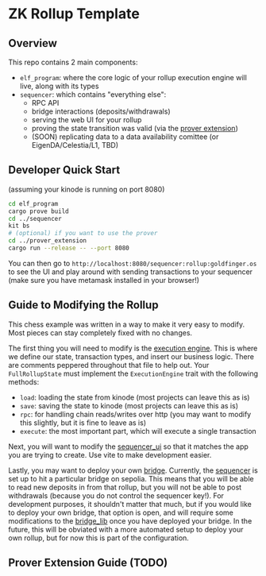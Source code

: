 # ZK Rollup Template
## Overview
This repo contains 2 main components:
- `elf_program`: where the core logic of your rollup execution engine will live, along with its types
- `sequencer`: which contains "everything else":
  - RPC API
  - bridge interactions (deposits/withdrawals)
  - serving the web UI for your rollup
  - proving the state transition was valid (via the [prover extension](./prover_extension/))
  - (SOON) replicating data to a data availability comittee (or EigenDA/Celestia/L1, TBD)

## Developer Quick Start
(assuming your kinode is running on port 8080)
```bash
cd elf_program
cargo prove build
cd ../sequencer
kit bs
# (optional) if you want to use the prover
cd ../prover_extension
cargo run --release -- --port 8080
```
You can then go to `http://localhost:8080/sequencer:rollup:goldfinger.os` to see the UI and play around with sending transactions to your sequencer (make sure you have metamask installed in your browser!)

## Guide to Modifying the Rollup
This chess example was written in a way to make it very easy to modify.
Most pieces can stay completely fixed with no changes.

The first thing you will need to modify is the [execution engine](./elf_program/src/engine.rs).
This is where we define our state, transaction types, and insert our business logic.
There are comments peppered throughout that file to help out.
Your `FullRollupState` must implement the `ExecutionEngine` trait with the following methods:
- `load`: loading the state from kinode (most projects can leave this as is)
- `save`: saving the state to kinode (most projects can leave this as is)
- `rpc`: for handling chain reads/writes over http (you may want to modify this slightly, but it is fine to leave as is)
- `execute`: the most important part, which will execute a single transaction

Next, you will want to modify the [sequencer_ui](./sequencer_ui/) so that it matches the app you are trying to create.
Use vite to make development easier.

Lastly, you may want to deploy your own [bridge](https://github.com/kinode-dao/chess-bridge).
Currently, the [sequencer](./sequencer/sequencer/src/lib.rs) is set up to hit a particular bridge on sepolia.
This means that you will be able to read new deposits in from that rollup, but you will not be able to post withdrawals (because you do not control the sequencer key!).
For development purposes, it shouldn't matter that much, but if you would like to deploy your own bridge, that option is open, and will require some modifications to the [bridge_lib](./sequencer/sequencer/src/bridge_lib.rs) once you have deployed your bridge.
In the future, this will be obviated with a more automated setup to deploy your own rollup, but for now this is part of the configuration.

## Prover Extension Guide (TODO)